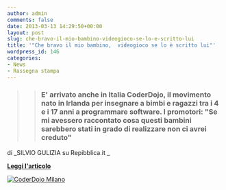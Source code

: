 ```yaml
---
author: admin
comments: false
date: 2013-03-13 14:29:50+00:00
layout: post
slug: che-bravo-il-mio-bambino-videogioco-se-lo-e-scritto-lui
title: '"Che bravo il mio bambino,  videogioco se lo è scritto lui"'
wordpress_id: 146
categories:
- News
- Rassegna stampa
---
```


<blockquote>

> 
> ### E' arrivato anche in Italia CoderDojo, il movimento nato in Irlanda per insegnare a bimbi e ragazzi tra i 4 e i 17 anni a programmare software. I promotori: "Se mi avessero raccontato cosa questi bambini sarebbero stati in grado di realizzare non ci avrei creduto"
> 
> 
</blockquote>


di _SILVIO GULIZIA su Repibblica.it
_

**[Leggi l'articolo](//www.repubblica.it/tecnologia/2013/03/12/news/bambini_programmatori-54394224/)**

[![CoderDojo Milano](//coderdojomilano.it/wp-content/uploads/2013/03/01.jpg)](//coderdojomilano.it/wp-content/uploads/2013/03/01.jpg)
